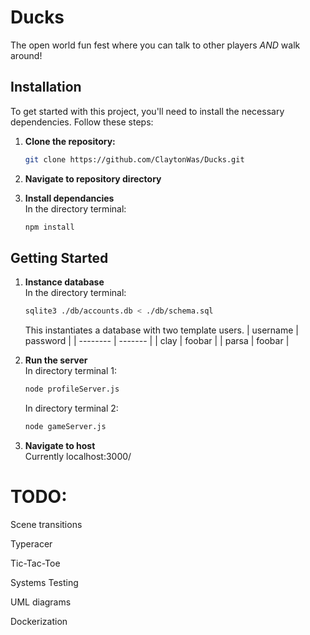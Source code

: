 # Ducks
The open world fun fest where you can talk to other players *AND* walk around!

## Installation
To get started with this project, you'll need to install the necessary dependencies. Follow these steps:

1. **Clone the repository:**
   ```bash
   git clone https://github.com/ClaytonWas/Ducks.git
   ```

2. **Navigate to repository directory**

3. **Install dependancies** <br />
    In the directory terminal:
    ```bash
    npm install
    ```

## Getting Started

1. **Instance database** <br />
    In the directory terminal:
    ```bash
    sqlite3 ./db/accounts.db < ./db/schema.sql
    ```
    This instantiates a database with two template users.
    | username    | password |
    | -------- | ------- |
    | clay  | foobar    |
    | parsa | foobar     |


2. **Run the server** <br />
    In directory terminal 1:
    ```bash
    node profileServer.js
    ```
    In directory terminal 2:
    ```bash
    node gameServer.js
    ```

3. **Navigate to host** <br /> 
    Currently localhost:3000/



# TODO:
Scene transitions

Typeracer

Tic-Tac-Toe

Systems Testing

UML diagrams

Dockerization